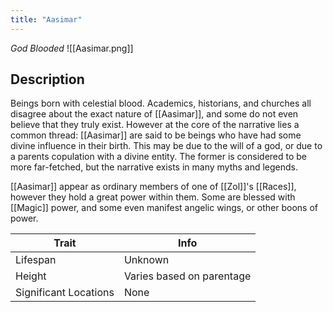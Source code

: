 ```yaml
---
title: "Aasimar"
---
```

*God Blooded*
![[Aasimar.png]]

## Description
Beings born with celestial blood. Academics, historians, and churches all disagree about the exact nature of [[Aasimar]], and some do not even believe that they truly exist. However at the core of the narrative lies a common thread: [[Aasimar]] are said to be beings who have had some divine influence in their birth. This may be due to the will of a god, or due to a parents copulation with a divine entity. The former is considered to be more far-fetched, but the narrative exists in many myths and legends.

[[Aasimar]] appear as ordinary members of one of [[Zol]]'s [[Races]], however they hold a great power within them. Some are blessed with [[Magic]] power, and some even manifest angelic wings, or other boons of power.

| Trait | Info |
| --- | --- |
| Lifespan | Unknown |
| Height | Varies based on parentage |
| Significant Locations | None |